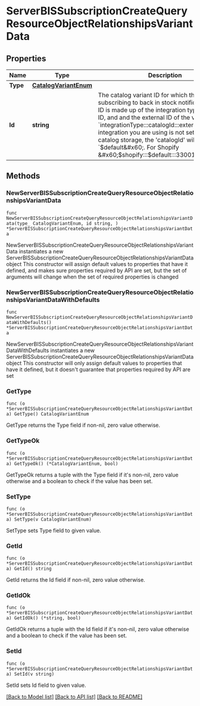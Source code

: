 # ServerBISSubscriptionCreateQueryResourceObjectRelationshipsVariantData

## Properties

Name | Type | Description | Notes
------------ | ------------- | ------------- | -------------
**Type** | [**CatalogVariantEnum**](CatalogVariantEnum.md) |  | 
**Id** | **string** | The catalog variant ID for which the profile is subscribing to back in stock notifications. This ID is made up of the integration type, catalog ID, and and the external ID of the variant like so: &#x60;integrationType:::catalogId:::externalId&#x60;. If the integration you are using is not set up for multi-catalog storage, the &#39;catalogId&#39; will be &#x60;$default&#x60;. For Shopify &#x60;$shopify:::$default:::33001893429341&#x60; | 

## Methods

### NewServerBISSubscriptionCreateQueryResourceObjectRelationshipsVariantData

`func NewServerBISSubscriptionCreateQueryResourceObjectRelationshipsVariantData(type_ CatalogVariantEnum, id string, ) *ServerBISSubscriptionCreateQueryResourceObjectRelationshipsVariantData`

NewServerBISSubscriptionCreateQueryResourceObjectRelationshipsVariantData instantiates a new ServerBISSubscriptionCreateQueryResourceObjectRelationshipsVariantData object
This constructor will assign default values to properties that have it defined,
and makes sure properties required by API are set, but the set of arguments
will change when the set of required properties is changed

### NewServerBISSubscriptionCreateQueryResourceObjectRelationshipsVariantDataWithDefaults

`func NewServerBISSubscriptionCreateQueryResourceObjectRelationshipsVariantDataWithDefaults() *ServerBISSubscriptionCreateQueryResourceObjectRelationshipsVariantData`

NewServerBISSubscriptionCreateQueryResourceObjectRelationshipsVariantDataWithDefaults instantiates a new ServerBISSubscriptionCreateQueryResourceObjectRelationshipsVariantData object
This constructor will only assign default values to properties that have it defined,
but it doesn't guarantee that properties required by API are set

### GetType

`func (o *ServerBISSubscriptionCreateQueryResourceObjectRelationshipsVariantData) GetType() CatalogVariantEnum`

GetType returns the Type field if non-nil, zero value otherwise.

### GetTypeOk

`func (o *ServerBISSubscriptionCreateQueryResourceObjectRelationshipsVariantData) GetTypeOk() (*CatalogVariantEnum, bool)`

GetTypeOk returns a tuple with the Type field if it's non-nil, zero value otherwise
and a boolean to check if the value has been set.

### SetType

`func (o *ServerBISSubscriptionCreateQueryResourceObjectRelationshipsVariantData) SetType(v CatalogVariantEnum)`

SetType sets Type field to given value.


### GetId

`func (o *ServerBISSubscriptionCreateQueryResourceObjectRelationshipsVariantData) GetId() string`

GetId returns the Id field if non-nil, zero value otherwise.

### GetIdOk

`func (o *ServerBISSubscriptionCreateQueryResourceObjectRelationshipsVariantData) GetIdOk() (*string, bool)`

GetIdOk returns a tuple with the Id field if it's non-nil, zero value otherwise
and a boolean to check if the value has been set.

### SetId

`func (o *ServerBISSubscriptionCreateQueryResourceObjectRelationshipsVariantData) SetId(v string)`

SetId sets Id field to given value.



[[Back to Model list]](../README.md#documentation-for-models) [[Back to API list]](../README.md#documentation-for-api-endpoints) [[Back to README]](../README.md)


